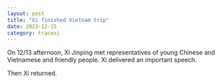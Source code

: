 ```yaml
---
layout: post
title: "Xi finished Vietnam trip"
date: 2023-12-15
category: tracexi
---
```


On 12/13 afternoon, Xi Jinping met representatives of young Chinese and Vietnamese and friendly people. Xi delivered an important speech.

Then Xi returned.

